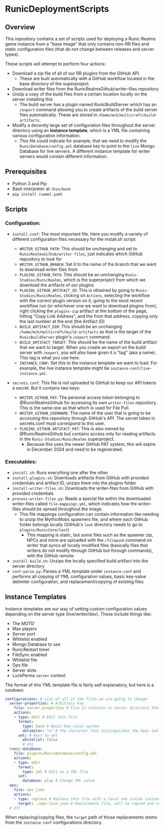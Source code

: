 

# RunicDeploymentScripts

## Overview
This repository contains a set of scripts used for deploying a Runic Realms game instance from a "base image" that only contains non-RR files and static configuration files (that do not change between releases and server types).

 These scripts will attempt to perform four actions:

-  Download a zip file of all of our RR plugins from the GitHub API. 
	- These are built automatically with a GitHub workflow located in the base directory of the superproject.
- Download writer files from the RunicRealmsGithub/writer-files repository
- Unzip a copy of the build files from a certain location locally on the server installing this
	- The build server has a plugin named RunicBuildServer which has an `/export` command allowing you to create artifacts of the build server files automatically. These are stored in `/home/mch/multicraft/build-artifacts`.
- Modify a decently large set of configuration files throughout the server directory using an <b>instance template</b>, which is a YML file containing various configuration information.
	- This file could indicate for example, that we need to modify the `RunicDatabase/config.yml`  database key to point to the `live` Mongo Database for live servers. A different instance template for writer servers would contain different information.

## Prerequisites
- Python 3 and Pip
- Bash interpreter at `/bin/bash`
- `pip install ruamel.yaml`

## Scripts

### Configuration:
- `install.conf`: The most important file. Here you modify a variety of different configuration files necessary for the install.sh script:
	- `WRITER_GITHUB_PATH`: This should be unchanging and set to `RunicRealmsGithub/writer-files`, just indicates which GitHub repository to look for
	- `WRITER_GITHUB_BRANCH`: Set it to the name of the branch that we want to download writer files from
	- `PLUGINS_GITHUB_PATH`: This should be an unchanging `Runic-Studios/RunicRealms`, which is the superproject from which we download the artifacts of our plugins
	- `PLUGINS_GITHUB_ARTIFACT_ID`: This is obtained by going to `Runic-Studios/RunicRealms`, clicking on `Actions`, selecting the workflow with the correct plugin version on it, going to the most recent workflow run (or whichever one we want to download plugins from), right clicking the `plugins-zip` artifact at the bottom of the page, hitting "Copy Link Address", and the from that address, copying only the last number at the end (the Artifact ID)
	- `BUILD_ARTIFACT_DIR`: This should be an unchanging `/home/mch/multicraft/build-artifacts` as that is the target of the `RunicBuildServer` plugin's `/export` command.
	- `BUILD_ARTIFACT_TARGET`: This should be the name of the build artifact that we want to target. When you create an export on the build server with `/export`, you will also have given it a "tag" (aka a name). This tag is what you use here.
	- `INSTANCE_CONF`: Set this to the instance template we want to load. For example, the live instance template might be `instance-conf/live-instance.yml`.

- `secrets.conf`: This file is not uploaded to GitHub to keep our API tokens a secret. But it contains two keys:
	- `WRITER_GITHUB_PAT`: The personal access token belonging to @RunicRealmsGithub for accessing its own `writer-files` repository. This is the same one as that which is used for File Pull.
	- `WRITER_GITHUB_USERNAME`: The name of the user that is going to be <i>accessing</i> this repository through GitHub's API. The secret token in secrets.conf must correspond to this user.
	- `PLUGINS_GITHUB_ARTIFACT_PAT`: This is also owned by @RunicRealmsGithub but contains access only for reading artifacts in the `Runic-Studios/RunicRealms` superproject.
		- Because this uses the newer GitHub PAT system, this will expire in December 2024 and need to be regenerated.

### Executables:
- `install.sh`: Runs everything one after the other
- `install-plugins.sh`: Downloads artifacts from GitHub with provided credentials and artifact ID, unzips them into the plugins folder
- `install-writer-files.sh`: Downloads the writer-files from GitHub with provided credentials
- `process-writer-files.py`: Reads a special file within the downloaded writer-files called `file-mappings.yml`, which indicates how the writer-files should be spread throughout the image.
	- This file mappings configuration can contain information like needing to unzip the MythicMobs spawners file, and where each GitHub folder belongs locally (GitHub's `loot` directory needs to go to `plugins/RunicCore/loot`)
		- This mapping is static, but some files such as the spawner zip, NPCs and more are uploaded with the `/filepush` command on writer that syncs all locally modified files (basically files that writers do not modify through GitHub but through commands), with the GitHub remote.
- `install-build.sh`: Unzips the locally specified build artifact into the server directory
- `conf-parse.py`: Parses a YML template under `instance-conf` and performs all copying of YML configuration values, basic key-value delimiter configuration, and replacement/copying of existing files

## Instance Templates
Instance templates are our way of setting custom configuration values depending on the server type (live/writer/dev). These include things like:
- The MOTD
- Max players
- Server port
- Whitelist enabled
- Mongo Database to use
- RunicRestart timer
- FileSync enabled
- Whitelist file
- Ops file
- Server slots
- LuckPerms `server` context

The format of this YML template file is fairly self explanatory, but here is a rundown:
```yml
configurations: # List of all of the files we are going to change
  server-properties: # Arbitrary key
    file: server.properties # File in relation to server directory that we will modify
    actions:
    - type: edit # Edit this file
      format:
        type: base # Basic key-value system
        delimiter: "=" # The character that distinguishes the keys and the values in this file
      set: # Keys to set
        whitelist: false
        # etc
  runic-database:
    file: plugins/RunicDatabase/config.yml
    actions:
    - type: edit
      format:
        type: yml # Edit as a YML file
      set:
        database: play # Change YML value
  ops:
    file: ops.json
    actions:
    - type: replace # Replace this file with a local one inside instance-conf/
      target: ./ops-live.json # Replacement file, will be copied and renamed
  # ETC
```

When replacing/copying files, the `target` path of those replacements stems from the `instance-conf` configurations directory.
